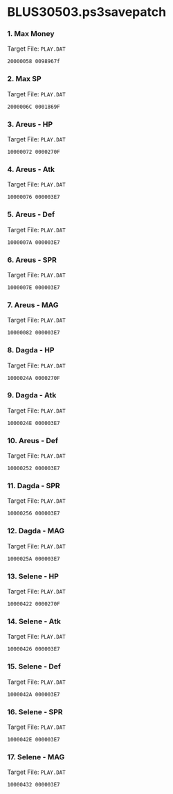 # BLUS30503.ps3savepatch

### 1. Max Money

Target File: `PLAY.DAT`

```
20000058 0098967f
```

### 2. Max SP

Target File: `PLAY.DAT`

```
2000006C 0001869F
```

### 3. Areus - HP

Target File: `PLAY.DAT`

```
10000072 0000270F
```

### 4. Areus - Atk

Target File: `PLAY.DAT`

```
10000076 000003E7
```

### 5. Areus - Def

Target File: `PLAY.DAT`

```
1000007A 000003E7
```

### 6. Areus - SPR

Target File: `PLAY.DAT`

```
1000007E 000003E7
```

### 7. Areus - MAG

Target File: `PLAY.DAT`

```
10000082 000003E7
```

### 8. Dagda - HP

Target File: `PLAY.DAT`

```
1000024A 0000270F
```

### 9. Dagda - Atk

Target File: `PLAY.DAT`

```
1000024E 000003E7
```

### 10. Areus - Def

Target File: `PLAY.DAT`

```
10000252 000003E7
```

### 11. Dagda - SPR

Target File: `PLAY.DAT`

```
10000256 000003E7
```

### 12. Dagda - MAG

Target File: `PLAY.DAT`

```
1000025A 000003E7
```

### 13. Selene - HP

Target File: `PLAY.DAT`

```
10000422 0000270F
```

### 14. Selene - Atk

Target File: `PLAY.DAT`

```
10000426 000003E7
```

### 15. Selene - Def

Target File: `PLAY.DAT`

```
1000042A 000003E7
```

### 16. Selene - SPR

Target File: `PLAY.DAT`

```
1000042E 000003E7
```

### 17. Selene - MAG

Target File: `PLAY.DAT`

```
10000432 000003E7
```

